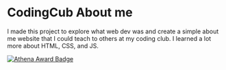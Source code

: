 # CodingCub About me

I made this project to explore what web dev was and create a simple about me website that I could teach to others at my coding club. I learned a lot more about HTML, CSS, and JS.



[![Athena Award Badge](https://img.shields.io/endpoint?url=https%3A%2F%2Faward.athena.hackclub.com%2Fapi%2Fbadge)](https://award.athena.hackclub.com?utm_source=readme)
